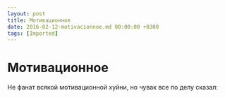 ```yaml
---
layout: post
title: Мотивационное
date: 2016-02-12-motivacionnoe.md 00:00:00 +0300
tags: [Imported]
---
```

# Мотивационное

Не фанат всякой мотивационной хуйни, но чувак все по делу сказал: